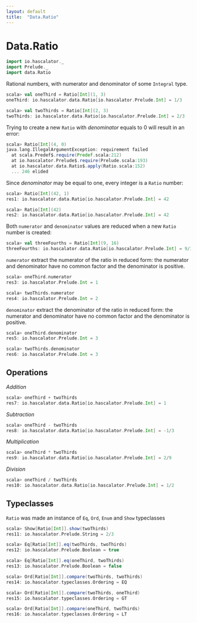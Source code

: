 ```yaml
---
layout: default
title:  "Data.Ratio"
---
```


# Data.Ratio

```scala
import io.hascalator._
import Prelude._
import data.Ratio
```

Rational numbers, with numerator and denominator of some `Integral` type.

```scala
scala> val oneThird = Ratio[Int](1, 3)
oneThird: io.hascalator.data.Ratio[io.hascalator.Prelude.Int] = 1/3

scala> val twoThirds = Ratio[Int](2, 3)
twoThirds: io.hascalator.data.Ratio[io.hascalator.Prelude.Int] = 2/3
```

Trying to create a new `Ratio` with _denominator_ equals to 0 will result
in an error:

```scala
scala> Ratio[Int](4, 0)
java.lang.IllegalArgumentException: requirement failed
  at scala.Predef$.require(Predef.scala:212)
  at io.hascalator.Prelude$.require(Prelude.scala:193)
  at io.hascalator.data.Ratio$.apply(Ratio.scala:152)
  ... 246 elided
```

Since _denominator_ may be equal to one, every integer is a `Ratio` number:

```scala
scala> Ratio[Int](42, 1)
res1: io.hascalator.data.Ratio[io.hascalator.Prelude.Int] = 42

scala> Ratio[Int](42)
res2: io.hascalator.data.Ratio[io.hascalator.Prelude.Int] = 42
```

Both `numerator` and `denominator` values are reduced when a new `Ratio`
number is created:

```scala
scala> val threeFourths = Ratio[Int](9, 16)
threeFourths: io.hascalator.data.Ratio[io.hascalator.Prelude.Int] = 9/16
```

`numerator` extract the numerator of the ratio in reduced form: the numerator and denominator have no common factor and the denominator is positive.

```scala
scala> oneThird.numerator
res3: io.hascalator.Prelude.Int = 1

scala> twoThirds.numerator
res4: io.hascalator.Prelude.Int = 2
```

`denominator` extract the denominator of the ratio in reduced form: the numerator and denominator have no common factor and the denominator is positive.

```scala
scala> oneThird.denominator
res5: io.hascalator.Prelude.Int = 3

scala> twoThirds.denominator
res6: io.hascalator.Prelude.Int = 3
```

## Operations

*Addition*

```scala
scala> oneThird + twoThirds
res7: io.hascalator.data.Ratio[io.hascalator.Prelude.Int] = 1
```

*Subtraction*

```scala
scala> oneThird - twoThirds
res8: io.hascalator.data.Ratio[io.hascalator.Prelude.Int] = -1/3
```

*Multiplication*

```scala
scala> oneThird * twoThirds
res9: io.hascalator.data.Ratio[io.hascalator.Prelude.Int] = 2/9
```

*Division*

```scala
scala> oneThird / twoThirds
res10: io.hascalator.data.Ratio[io.hascalator.Prelude.Int] = 1/2
```

## Typeclasses

`Ratio` was made an instance of `Eq`, `Ord`, `Enum` and `Show` typeclasses

```scala
scala> Show[Ratio[Int]].show(twoThirds)
res11: io.hascalator.Prelude.String = 2/3
```

```scala
scala> Eq[Ratio[Int]].eq(twoThirds, twoThirds)
res12: io.hascalator.Prelude.Boolean = true

scala> Eq[Ratio[Int]].eq(oneThird, twoThirds)
res13: io.hascalator.Prelude.Boolean = false
```

```scala
scala> Ord[Ratio[Int]].compare(twoThirds, twoThirds)
res14: io.hascalator.typeclasses.Ordering = EQ

scala> Ord[Ratio[Int]].compare(twoThirds, oneThird)
res15: io.hascalator.typeclasses.Ordering = GT

scala> Ord[Ratio[Int]].compare(oneThird, twoThirds)
res16: io.hascalator.typeclasses.Ordering = LT
```

